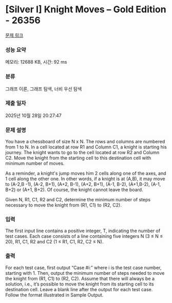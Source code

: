 # [Silver I] Knight Moves – Gold Edition - 26356 

[문제 링크](https://www.acmicpc.net/problem/26356) 

### 성능 요약

메모리: 12688 KB, 시간: 92 ms

### 분류

그래프 이론, 그래프 탐색, 너비 우선 탐색

### 제출 일자

2025년 10월 28일 20:27:47

### 문제 설명

<p>You have a chessboard of size N x N. The rows and columns are numbered from 1 to N. In a cell located at row R1 and Column C1, a knight is starting his journey. The knight wants to go to the cell located at row R2 and Column C2. Move the knight from the starting cell to this destination cell with minimum number of moves.</p>

<p>As a reminder, a knight's jump moves him 2 cells along one of the axes, and 1 cell along the other one. In other words, if a knight is at (A,B), it may move to (A-2,B -1), (A-2, B+1), (A+2, B-1), (A+2, B+1), (A-1, B-2), (A+1,B-2), (A-1, B+2) or (A+1, B+2). Of course, the knight cannot leave the board.</p>

<p>Given N, R1, C1, R2 and C2, determine the minimum number of steps necessary to move the knight from (R1, C1) to (R2, C2).</p>

### 입력 

 <p>The first input line contains a positive integer, T, indicating the number of test cases. Each case consists of a line containing five integers N (3 ≤ N ≤ 20), R1, C1, R2 and C2 (1 ≤ R1, C1, R2, C2 ≤ N).</p>

### 출력 

 <p>For each test case, first output “Case #i:” where i is the test case number, starting with 1. Then, output the minimum number of steps needed to move the knight from (R1, C1) to (R2, C2). Assume that there will always be a solution, i.e., it’s possible to move the knight from its starting cell to its destination cell. Leave a blank line after the output for each test case. Follow the format illustrated in Sample Output.</p>

